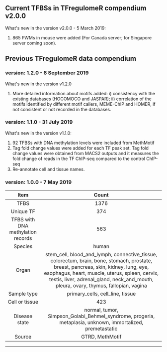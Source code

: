 ## Current TFBSs in TFregulomeR compendium v2.0.0
What's new in the version v2.0.0 - 5 March 2019:

1) 865 PWMs in mouse were added (For Canada server; for Singapore server coming soon).


## Previous TFregulomeR data compendium 
### version: 1.2.0 - 6 September 2019
What's new in the version v1.2.0
1) More detailed information about motifs added: i) consistency with the existing databases (HOCOMOCO and JASPAR); ii) correlation of the motifs identified by different motif callers, MEME-ChIP and HOMER, if not consistent or not recorded in the databases.
### version: 1.1.0 - 31 July 2019
What's new in the version v1.1.0:
1) 92 TFBSs with DNA methylation levels were included from MethMotif
2) Tag fold change values were added for each TF peak set. Tag fold change values were obtained from MACS2 outputs and it measures the fold change of reads in the TF ChIP-seq compared to the control ChIP-seq
3) Re-annotate cell and tissue names.

### version: 1.0.0 - 7 May 2019

| Item     | Count |
| :---------:|:------:|
| TFBS     | 1376   |
| Unique TF     | 374   |
| TFBS with DNA methylation records    | 563   |
| Species     | human   |
| Organ   | stem_cell, blood_and_lymph, connective_tissue, colorectum, brain, bone, stomach, prostate, breast, pancreas, skin, kidney, lung, eye, esophagus, heart, muscle, uterus, spleen, cervix, testis, liver, adrenal_gland, neck_and_mouth, pleura, ovary, thymus, fallopian, vagina   |
| Sample type | primary_cells, cell_line, tissue
| Cell or tissue | 423 |
| Disease state | normal, tumor, Simpson_Golabi_Behmel_syndrome, progeria, metaplasia, unknown, immortalized, premetastatic|
| Source | GTRD, MethMotif | 
-------